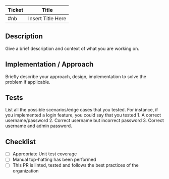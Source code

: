 | Ticket | Title             |
| ------ | ----------------- |
| #nb    | Insert Title Here |

## Description

Give a brief description and context of what you are working on.

## Implementation / Approach

Briefly describe your approach, design, implementation to solve the problem if applicable.

## Tests

List all the possible scenarios/edge cases that you tested. For instance, if you implemented a login feature, you could say that you tested 1. A correct username/password 2. Correct username but incorrect password 3. Correct username and admin password.

## Checklist

-   [ ] Appropriate Unit test coverage
-   [ ] Manual top-hatting has been performed
-   [ ] This PR is linted, tested and follows the best practices of the organization
